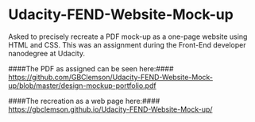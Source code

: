 # Udacity-FEND-Website-Mock-up
Asked to precisely recreate a PDF mock-up as a one-page website using HTML and CSS. This was an assignment during the Front-End developer nanodegree at Udacity.

####The PDF as assigned can be seen here:####
https://github.com/GBClemson/Udacity-FEND-Website-Mock-up/blob/master/design-mockup-portfolio.pdf


####The recreation as a web page here:####
https://gbclemson.github.io/Udacity-FEND-Website-Mock-up/
